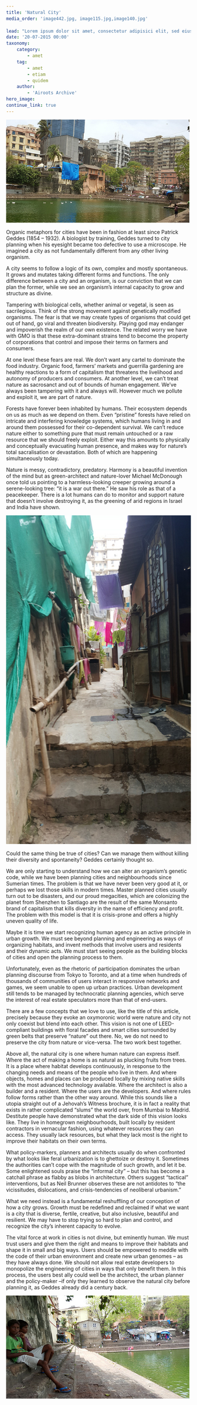 ```yaml
---
title: 'Natural City'
media_order: 'image442.jpg, image115.jpg,image140.jpg'

lead: "Lorem ipsum dolor sit amet, consectetur adipisici elit, sed eiusmod tempor incidunt ut labore et dolore magna aliqua. Curabitur blandit tempus ardua ridiculus sed magna. Prima luce, cum quibus mons aliud consensu ab eo. Ambitioni dedisse scripsisse iudicaretur. Quam temere in vitiis, legem sancimus haerentia.\r\nNec dubitamus multa iter quae et nos invenerat. Magna pars studiorum, prodita quaerimus. Plura mihi bona sunt, inclinet, amari petere vellent. Quis aute iure reprehenderit in voluptate velit esse. Unam incolunt Belgae, aliam Aquitani, tertiam."
date: '20-07-2015 00:00'
taxonomy:
    category:
        - amet
    tag:
        - amet
        - etiam
        - quidem
    author:
        - 'Airoots Archive'
hero_image:
continue_link: true
---
```


![](image442.jpg)


Organic metaphors for cities have been in fashion at least since Patrick Geddes (1854 – 1932).
A biologist by training, Geddes turned to city planning when his eyesight became too defective
to use a microscope. He imagined a city as not fundamentally different from any other living
organism.

A city seems to follow a logic of its own, complex and mostly spontaneous. It grows and mutates
taking different forms and functions. The only difference between a city and an organism, is our
conviction that we can plan the former, while we see an organism’s internal capacity to grow and
structure as divine.

Tampering with biological cells, whether animal or vegetal, is seen as sacrilegious. Think of the
strong movement against genetically modified organisms. The fear is that we may create types
of organisms that could get out of hand, go viral and threaten biodiversity. Playing god may endanger and impoverish the realm of our own existence. The related worry we have with GMO
is that these extra-dominant strains tend to become the property of corporations that control and
impose their terms on farmers and consumers.

At one level these fears are real. We don’t want any cartel to dominate the food industry.
Organic food, farmers’ markets and guerrilla gardening are healthy reactions to a form of
capitalism that threatens the livelihood and autonomy of producers and consumers.
At another level, we can’t treat nature as sacrosanct and out of bounds of human engagement.
We’ve always been tampering with it and always will. However much we pollute and exploit it,
we are part of nature.

Forests have forever been inhabited by humans. Their ecosystem depends on us as much as
we depend on them. Even “pristine” forests have relied on intricate and interfering knowledge
systems, which humans living in and around them possessed for their co-dependent survival.
We can’t reduce nature either to something pure that must remain untouched or a raw resource
that we should freely exploit. Either way this amounts to physically and conceptually evacuating
human presence, and makes way for nature’s total sacralisation or devastation. Both of which
are happening simultaneously today.

Nature is messy, contradictory, predatory. Harmony is a beautiful invention of the mind but as
green-architect and nature-lover Michael McDonough once told us pointing to a
harmless-looking creeper growing around a serene-looking tree: “it is a war out there.” He saw
his role as that of a peacekeeper. There is a lot humans can do to monitor and support nature
that doesn’t involve destroying it, as the greening of arid regions in Israel and India have shown. 

![](image115.jpg)

Could the same thing be true of cities? Can we manage them without killing their diversity and
spontaneity? Geddes certainly thought so.

We are only starting to understand how we can alter an organism’s genetic code, while we have
been planning cities and neighbourhoods since Sumerian times. The problem is that we have
never been very good at it, or perhaps we lost those skills in modern times. Master planned
cities usually turn out to be disasters, and our proud megacities, which are colonizing the planet
from Shenzhen to Santiago are the result of the same Monsanto brand of capitalism that kills
diversity in the name of efficiency and profit. The problem with this model is that it is crisis-prone
and offers a highly uneven quality of life.

Maybe it is time we start recognizing human agency as an active principle in urban growth. We
must see beyond planning and engineering as ways of organizing habitats, and invent methods
that involve users and residents and their dynamic acts. We must start seeing people as the
building blocks of cities and open the planning process to them.

Unfortunately, even as the rhetoric of participation dominates the urban planning discourse from
Tokyo to Toronto, and at a time when hundreds of thousands of communities of users interact in
responsive networks and games, we seem unable to open up urban practices. Urban
development still tends to be managed by technocratic planning agencies, which serve the
interest of real estate speculators more than that of end-users.

There are a few concepts that we love to use, like the title of this article, precisely because they
evoke an oxymoronic world were nature and city not only coexist but blend into each other. This
vision is not one of LEED-compliant buildings with floral facades and smart cities surrounded by
green belts that preserve “nature” out there. No, we do not need to preserve the city from nature
or vice-versa. The two work best together.

Above all, the natural city is one where human nature can express itself. Where the act of
making a home is as natural as plucking fruits from trees. It is a place where habitat develops
continuously, in response to the changing needs and means of the people who live in them. And
where objects, homes and places can be produced locally by mixing native skills with the most advanced technology available. Where the architect is also a builder and a resident. Where the
users are the developers. And where rules follow forms rather than the other way around.
While this sounds like a utopia straight out of a Jehovah’s Witness brochure, it is in fact a reality
that exists in rather complicated “slums” the world over, from Mumbai to Madrid. Destitute
people have demonstrated what the dark side of this vision looks like. They live in homegrown
neighbourhoods, built locally by resident contractors in vernacular fashion, using whatever
resources they can access. They usually lack resources, but what they lack most is the right to
improve their habitats on their own terms.

What policy-markers, planners and architects usually do when confronted by what looks like
feral urbanization is to ghettoize or destroy it. Sometimes the authorities can’t cope with the
magnitude of such growth, and let it be. Some enlightened souls praise the “informal city” – but
this has become a catchall phrase as flabby as blobs in architecture. Others suggest “tactical”
interventions, but as Neil Brunner observes these are not antidotes to “the vicissitudes,
dislocations, and crisis-tendencies of neoliberal urbanism.”

What we need instead is a fundamental reshuffling of our conception of how a city grows.
Growth must be redefined and reclaimed if what we want is a city that is diverse, fertile, creative,
but also inclusive, beautiful and resilient. We may have to stop trying so hard to plan and
control, and recognize the city’s inherent capacity to evolve.

The vital force at work in cities is not divine, but eminently human. We must trust users and give
them the right and means to improve their habitats and shape it in small and big ways. Users
should be empowered to meddle with the code of their urban environment and create new
urban genomes – as they have always done. We should not allow real estate developers to
monopolize the engineering of cities in ways that only benefit them. In this process, the users
best ally could well be the architect, the urban planner and the policy-maker –if only they
learned to observe the natural city before planning it, as Geddes already did a century back.

![](image140.jpg)
